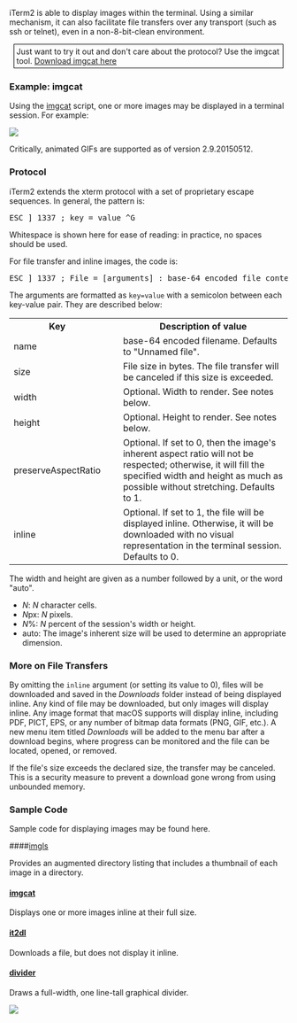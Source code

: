 iTerm2 is able to display images within the terminal. Using a similar mechanism, it can also facilitate file transfers over any transport (such as ssh or telnet), even in a non-8-bit-clean environment.

<div style="border: 1px solid black; margin: 8px; padding: 4px">
Just want to try it out and don't care about the protocol? Use the imgcat tool. <a href="/utilities/imgcat">Download imgcat here</a>
</div>


### Example: imgcat

Using the <a href="/utilities/imgcat">imgcat</a> script, one or more images may be displayed in a terminal session. For example:

<img src="images/inline_image_sparky_demo.png">

Critically, animated GIFs are supported as of version 2.9.20150512.

### Protocol

iTerm2 extends the xterm protocol with a set of proprietary escape sequences. In general, the pattern is:

<pre>ESC ] 1337 ; key = value ^G</pre>

Whitespace is shown here for ease of reading: in practice, no spaces should be used.

For file transfer and inline images, the code is:

<pre>ESC ] 1337 ; File = [arguments] : base-64 encoded file contents ^G</pre>

The arguments are formatted as <code>key=value</code> with a semicolon between each key-value pair. They are described below:

<table>
<tr>
  <th>Key</th><td></td><th>Description of value</th>
</tr><tr>
  <td>name</td><td>&nbsp;&nbsp;</td><td>base-64 encoded filename. Defaults to "Unnamed file".</td>
</tr><tr>
<td>size</td><td>&nbsp;&nbsp;</td><td>File size in bytes. The file transfer will be canceled if this size is exceeded.</td>
</tr><tr>
<td>width</td><td>&nbsp;&nbsp;</td><td>Optional. Width to render. See notes below.</td>
</tr><tr>
<td>height</td><td>&nbsp;&nbsp;</td><td>Optional. Height to render. See notes below.</td>
</tr><tr>
<td>preserveAspectRatio</td><td>&nbsp;&nbsp;</td><td>Optional. If set to 0, then the image's inherent aspect ratio will not be respected; otherwise, it will fill the specified width and height as much as possible without stretching. Defaults to 1.</td>
</tr><tr>
<td>inline</td><td>&nbsp;&nbsp;</td><td>Optional. If set to 1, the file will be displayed inline. Otherwise, it will be downloaded with no visual representation in the terminal session. Defaults to 0.</td>
</tr>
</table>

The width and height are given as a number followed by a unit, or the word "auto".

  * *N*: *N* character cells.</li>
  * *N*px: *N* pixels.</li>
  * *N*%: *N* percent of the session's width or height.</li>
  * auto: The image's inherent size will be used to determine an appropriate dimension.</li>

### More on File Transfers

By omitting the <code>inline</code> argument (or setting its value to 0), files will be downloaded and saved in the *Downloads* folder instead of being displayed inline. Any kind of file may be downloaded, but only images will display inline. Any image format that macOS supports will display inline, including PDF, PICT, EPS, or any number of bitmap data formats (PNG, GIF, etc.). A new menu item titled *Downloads* will be added to the menu bar after a download begins, where progress can be monitored and the file can be located, opened, or removed.

If the file's size exceeds the declared size, the transfer may be canceled. This is a security measure to prevent a download gone wrong from using unbounded memory.

### Sample Code

Sample code for displaying images may be found here.

####<a href="/utilities/imgls">imgls</a>

Provides an augmented directory listing that includes a thumbnail of each image in a directory.

#### <a href="/utilities/imgcat">imgcat</a>

Displays one or more images inline at their full size.

#### <a href="/utilities/it2dl">it2dl</a>

Downloads a file, but does not display it inline.

#### <a href="https://raw.githubusercontent.com/gnachman/iTerm2/master/tests/divider">divider</a>

Draws a full-width, one line-tall graphical divider.

<img src="/images/inline_images_divider.png">

